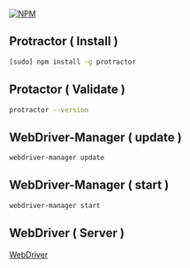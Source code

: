 [![NPM](http://marcysutton.com/slides/fluent2015/img/protractor-logo.png)](http://marcysutton.com/slides/fluent2015/img/protractor-logo.png)
## Protractor ( Install )
```bash
[sudo] npm install -g protractor
```

## Protactor ( Validate )
```bash
protractor --version
```

## WebDriver-Manager ( update )
```bash
webdriver-manager update
```

## WebDriver-Manager ( start )
```bash
webdriver-manager start
```

## WebDriver ( Server )

[WebDriver](http://localhost:4444/wd/hub)

